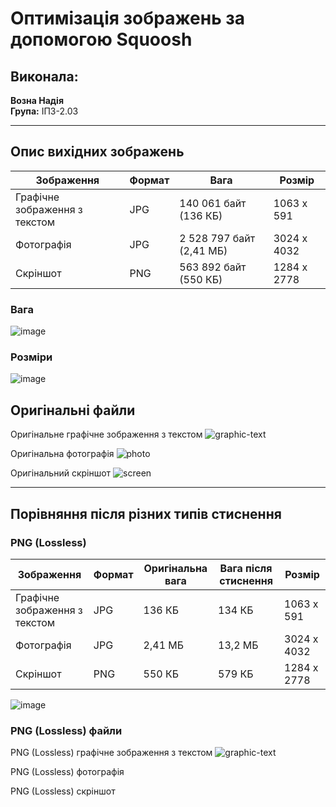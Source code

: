# Оптимізація зображень за допомогою Squoosh

## Виконала:
**Возна Надія**  
**Група:** ІПЗ-2.03

---

## Опис вихідних зображень

| Зображення                    | Формат | Вага       | Розмір     |
|-------------------------------|--------|------------|------------|
| Графічне зображення з текстом | JPG    | 140 061 байт (136 КБ) | 1063 х 591 |
| Фотографія                    | JPG    | 2 528 797 байт (2,41 МБ) | 3024 х 4032  |
| Скріншот                      | PNG    | 563 892 байт (550 КБ) | 1284 х 2778|

### Вага
![image](https://github.com/user-attachments/assets/9f03377e-d062-494b-92ec-f86a26e4bb26)
### Розміри
![image](https://github.com/user-attachments/assets/1919d332-1fb3-4c2b-802c-dd7514130ba9)

## Оригінальні файли
Оригінальне графічне зображення з текстом
![graphic-text](https://github.com/user-attachments/assets/7b79b4a5-83af-4f3c-b9fc-f5e7d1eb021c)

Оригінальна фотографія
![photo](https://github.com/user-attachments/assets/b79773d1-64f7-4753-b0e3-53871ce10fe9)

Оригінальний скріншот
![screen](https://github.com/user-attachments/assets/7547651b-e239-4541-85dc-3a24cdebdb35)

---
## Порівняння після різних типів стиснення
### PNG (Lossless)

| Зображення                    | Формат | Оригінальна вага | Вага після стиснення |Розмір      |
|-------------------------------|--------|------------------|----------------------|------------|
| Графічне зображення з текстом | JPG    | 136 КБ           | 134 КБ               | 1063 х 591 |
| Фотографія                    | JPG    | 2,41 МБ          | 13,2 МБ              | 3024 х 4032|
| Скріншот                      | PNG    | 550 КБ           | 579 КБ               | 1284 х 2778|

![image](https://github.com/user-attachments/assets/91843f4b-336a-4583-9945-857307e4ee52)

### PNG (Lossless) файли
PNG (Lossless) графічне зображення з текстом
![graphic-text](https://github.com/user-attachments/assets/0d45334b-5d31-4fe8-bb48-cf5f606ff91f)

PNG (Lossless) фотографія

PNG (Lossless) скріншот

